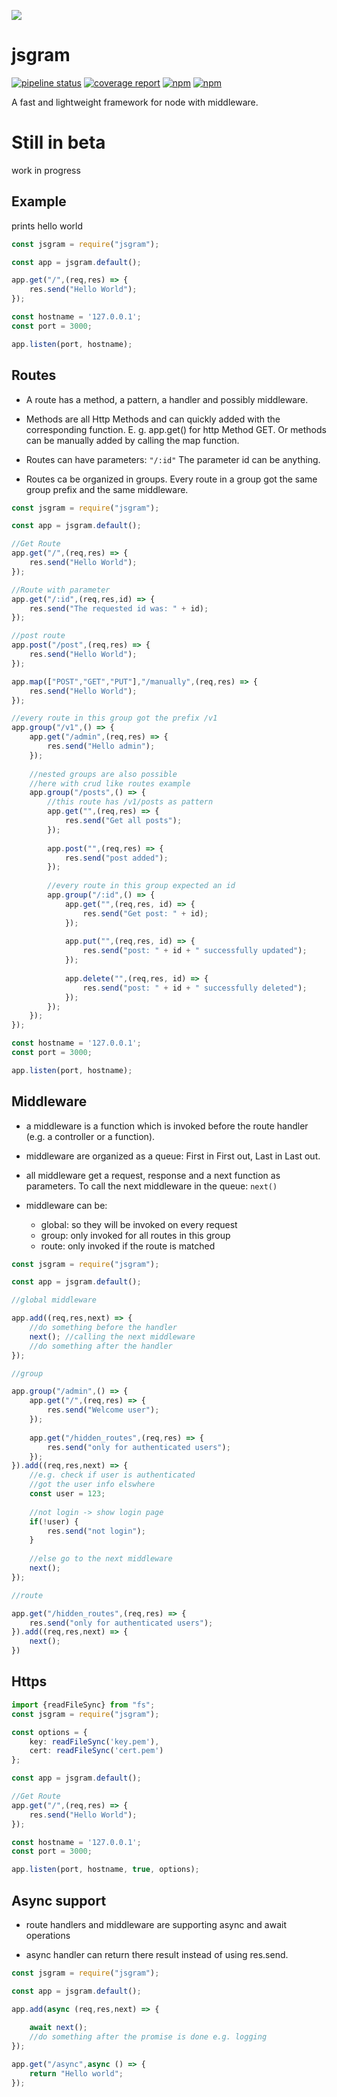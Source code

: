 [![](https://gitlab.com/grammm/php-gram/phpgram/raw/master/docs/img/Feather_writing.svg.png)](https://gitlab.com/grammm/jsgram/jsgram)


# jsgram

[![pipeline status](https://gitlab.com/grammm/jsgram/jsgram/badges/master/pipeline.svg)](https://gitlab.com/grammm/jsgram/jsgram/-/commits/master)
[![coverage report](https://gitlab.com/grammm/jsgram/jsgram/badges/master/coverage.svg)](https://gitlab.com/grammm/jsgram/jsgram/-/commits/master)
[![npm](https://img.shields.io/npm/v/jsgram)]()
[![npm](https://img.shields.io/npm/l/jsgram)](https://gitlab.com/grammm/jsgram/jsgram/-/blob/master/LICENSE)

A fast and lightweight framework for node with middleware.

# Still in beta 
work in progress

## Example
prints hello world

`````typescript
const jsgram = require("jsgram");

const app = jsgram.default();

app.get("/",(req,res) => {
	res.send("Hello World");
});

const hostname = '127.0.0.1';
const port = 3000;

app.listen(port, hostname);
`````

## Routes
- A route has a method, a pattern, a handler and possibly middleware.

- Methods are all Http Methods and can quickly added with the corresponding function. E. g. app.get() for http Method GET. Or methods can be manually added by calling the map function.

- Routes can have parameters: `"/:id"` The parameter id can be anything.

- Routes ca be organized in groups. Every route in a group got the same group prefix and the same middleware.

````typescript
const jsgram = require("jsgram");

const app = jsgram.default();

//Get Route
app.get("/",(req,res) => {
	res.send("Hello World");
});

//Route with parameter
app.get("/:id",(req,res,id) => {
	res.send("The requested id was: " + id);
});

//post route
app.post("/post",(req,res) => {
	res.send("Hello World");
});

app.map(["POST","GET","PUT"],"/manually",(req,res) => {
	res.send("Hello World");
});

//every route in this group got the prefix /v1
app.group("/v1",() => {
	app.get("/admin",(req,res) => {
		res.send("Hello admin");
	});
	
	//nested groups are also possible
	//here with crud like routes example
	app.group("/posts",() => {
		//this route has /v1/posts as pattern
		app.get("",(req,res) => {
			res.send("Get all posts");
		});
		
		app.post("",(req,res) => {
			res.send("post added");
		});
		
		//every route in this group expected an id
		app.group("/:id",() => {
			app.get("",(req,res, id) => {
				res.send("Get post: " + id);
			});
			
			app.put("",(req,res, id) => {
				res.send("post: " + id + " successfully updated");
			});
			
			app.delete("",(req,res, id) => {
				res.send("post: " + id + " successfully deleted");
			});
		});
	});
});

const hostname = '127.0.0.1';
const port = 3000;

app.listen(port, hostname);
````

## Middleware

- a middleware is a function which is invoked before the route handler (e.g. a controller or a function).

- middleware are organized as a queue: First in First out, Last in Last out.

- all middleware get a request, response and a next function as parameters. To call the next middleware in the queue: `next()`

- middleware can be:
	- global: so they will be invoked on every request
	- group: only invoked for all routes in this group
	- route: only invoked if the route is matched
	
````typescript
const jsgram = require("jsgram");

const app = jsgram.default();

//global middleware

app.add((req,res,next) => {
	//do something before the handler
	next();	//calling the next middleware
	//do something after the handler
});

//group

app.group("/admin",() => {
	app.get("/",(req,res) => {
		res.send("Welcome user");
	});
	
	app.get("/hidden_routes",(req,res) => {
		res.send("only for authenticated users");
	});
}).add((req,res,next) => {
	//e.g. check if user is authenticated 
	//got the user info elswhere
	const user = 123;
	
	//not login -> show login page
	if(!user) {
		res.send("not login");
	}
	
	//else go to the next middleware
	next();
});

//route

app.get("/hidden_routes",(req,res) => {
	res.send("only for authenticated users");
}).add((req,res,next) => {
	next();
})
````  

## Https

````typescript
import {readFileSync} from "fs";
const jsgram = require("jsgram");

const options = {
	key: readFileSync('key.pem'),
	cert: readFileSync('cert.pem')
};

const app = jsgram.default();

//Get Route
app.get("/",(req,res) => {
	res.send("Hello World");
});

const hostname = '127.0.0.1';
const port = 3000;

app.listen(port, hostname, true, options);
````  

## Async support

- route handlers and middleware are supporting async and await operations

- async handler can return there result instead of using res.send. 

````typescript
const jsgram = require("jsgram");

const app = jsgram.default();

app.add(async (req,res,next) => {
	
	await next();
	//do something after the promise is done e.g. logging
});

app.get("/async",async () => {
	return "Hello world";
});
````
